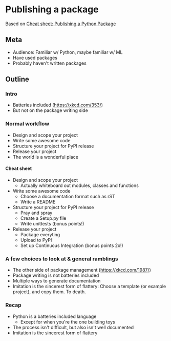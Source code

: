 # Publishing a package

Based on [Cheat sheet: Publishing a Python Package](https://www.hergertarian.com/cheat-sheet-publishing-a-python-package)

## Meta

 - Audience: Familiar w/ Python, maybe familiar w/ ML
 - Have used packages
 - Probably haven't written packages

## Outline

### Intro

 - Batteries included (https://xkcd.com/353/)
 - But not on the package writing side
 
### Normal workflow

 - Design and scope your project
 - Write some awesome code
 - Structure your project for PyPI release
 - Release your project
 - The world is a wonderful place

#### Cheat sheet

 - Design and scope your project
   - Actually whiteboard out modules, classes and functions
 - Write some awesome code
   - Choose a documentation format such as rST
   - Write a README
 - Structure your project for PyPI release
   - Pray and spray
   - Create a Setup.py file
   - Write unittests (bonus points!)
 - Release your project
   - Package everyting
   - Upload to PyPI
   - Set up Continuous Integration (bonus points 2x!)
 
### A few choices to look at & general ramblings

 - The other side of package management (https://xkcd.com/1987/)
 - Package writing is not batteries included
 - Multiple ways to generate documentation
 - Imitation is the sincerest form of flattery: Choose a template (or example project), and copy them. To death. 

### Recap

 - Python is a batteries included language
   - Except for when you're the one building toys
 - The process isn't difficult, but also isn't well documented
 - Imitation is the sincerest form of flattery
